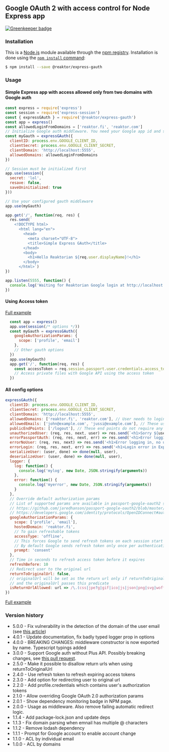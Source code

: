 ## Google OAuth 2 with access control for Node Express app

[![Greenkeeper badge](https://badges.greenkeeper.io/pihvi/express-gauth.svg)](https://greenkeeper.io/)

### Installation

This is a [Node.js](https://nodejs.org/en/) module available through the
[npm registry](https://www.npmjs.com/package/@reaktor/express-gauth). Installation is done using the
[`npm install` command](https://docs.npmjs.com/getting-started/installing-npm-packages-locally):

```sh
$ npm install --save @reaktor/express-gauth
```

### Usage

#### Simple Express app with access allowed only from two domains with Google auth

``` javascript
const express = require('express')
const session = require('express-session')
const { expressGAuth } = require('@reaktor/express-gauth')
const app = express()
const allowedLoginFromDomains = ['reaktor.fi', 'reaktor.com']
// Initialize Google auth middleware. You need your Google app id and secret.
const myGauth = expressGAuth({
  clientID: process.env.GOOGLE_CLIENT_ID,
  clientSecret: process.env.GOOGLE_CLIENT_SECRET,
  clientDomain: 'http://localhost:5555',
  allowedDomains: allowedLoginFromDomains
})

// Session must be initialized first
app.use(session({
  secret: 'lol',
  resave: false,
  saveUninitialized: true
}))

// Use your configured gauth middleware
app.use(myGauth)

app.get('/', function(req, res) {
  res.send(`
    <!DOCTYPE html>
      <html lang="en">
        <head>
          <meta charset="UTF-8">
          <title>Simple Express GAuth</title>
        </head>
        <body>
          <h1>Hello Reaktorian ${req.user.displayName}!</h1>
        </body>
      </html>`)
})

app.listen(5555, function() {
  console.log('Waiting for Reaktorian Google login at http://localhost:5555')
})
```

#### Using Access token

[Full example](./examples/access_token.js)

``` javascript
  const app = express()
  app.use(session(/* options */))
  const myGauth = expressGAuth({
    googleAuthorizationParams: {
      scope: ['profile', 'email']
    },
    // Other gauth options
  })
  app.use(myGauth)
  app.get('/', function(req, res) {
    const accessToken = req.session.passport.user.credentials.access_token
    // Access private files with Google API using the access token
  })
```

#### All config options

``` javascript
expressGAuth({
  clientID: process.env.GOOGLE_CLIENT_ID,
  clientSecret: process.env.GOOGLE_CLIENT_SECRET,
  clientDomain: 'http://localhost:5555',
  allowedDomains: ['reaktor.fi', 'reaktor.com'], // User needs to login with Google and email with these domains.
  allowedEmails: ['john@example.com', 'jussi@example.com'], // These users are allowed login through Google auth.
  publicEndPoints: ['/logout'], // These end points do not require any authentication.
  unauthorizedUser: (req, res, next, user) => res.send(`<h1>Sorry ${user.displayName}, you has no access!</h1>`),
  errorPassportAuth: (req, res, next, err) => res.send('<h1>Error logging in!</h1>'),
  errorNoUser: (req, res, next) => res.send('<h1>Error logging in, no user details!</h1>'),
  errorLogin: (req, res, next, err) => res.send('<h1>Login error in Express, this is odd!</h1>'),
  serializeUser: (user, done) => done(null, user),
  deserializeUser: (user, done) => done(null, user),
  logger: {
    log: function() {
      console.log('mylog', new Date, JSON.stringify(arguments))
    },
    error: function() {
      console.log('myerror', new Date, JSON.stringify(arguments))
    }
  },
  // Override default authorization params
  // List of supported params are available in passport-google-oauth2 source
  // https://github.com/jaredhanson/passport-google-oauth2/blob/master/lib/strategy.js
  // https://developers.google.com/identity/protocols/OpenIDConnect#authenticationuriparameters
  googleAuthorizationParams: {
    scope: ['profile', 'email'],
    hostedDomain: 'reaktor.fi',
    // To gain refreshable tokens
    accessType: 'offline',
    // This forces Google to send refresh tokens on each session start
    // By default Google sends refresh token only once per authentication to Google
    prompt: 'consent'
  },
  // Time in seconds to refresh access token before it expires
  refreshBefore: 10
  // Redirect user to the original url
  returnToOriginalUrl: false,
  // originalUrl will be set as the return url only if returnToOriginalUrl is true,
  // and the originalUrl passes this predicate
  isReturnUrlAllowed: url => /\.(css|jpe?g|gif|ico|js|json|png|svg|woff2?)$/i.test(url) === false,
})
```
[Full example](examples/all_configs_express.js)

### Version history

* 5.0.0 - Fix vulnerability in the detection of the domain of the user email (see [this article](https://trufflesecurity.com/blog/google-oauth-is-broken-sort-of/))
* 4.0.1 - Update documentation, fix badly typed logger prop in options
* 4.0.0 - BREAKING CHANGES: middleware constructor is now exported by name. Typescript typings added
* 3.0.0 - Support Google auth without Plus API. Possibly breaking changes, see [this pull request](https://github.com/reaktor/express-gauth/pull/13).
* 2.5.0 - Make it possible to disallow return urls when using returnToOriginalUrl
* 2.4.0 - Use refresh token to refresh expiring access tokens
* 2.3.0 - Add option for redirecting user to original url
* 2.2.0 - Add profile.credentials which contains user's authorization tokens
* 2.1.0 - Allow overriding Google OAuth 2.0 authorization params
* 2.0.1 - Show dependency monitoring badge in NPM page.
* 2.0.0 - Usage as middleware. Also remove failing automatic redirect logic.
* 1.1.4 - Add package-lock.json and update deps
* 1.1.3 - Fix domain parsing when emnail has multiple @ characters
* 1.1.2 - Remove lodash dependency
* 1.1.1 - Prompt for Google account to enable account change
* 1.1.0 - ACL by individual email
* 1.0.0 - ACL by domains
